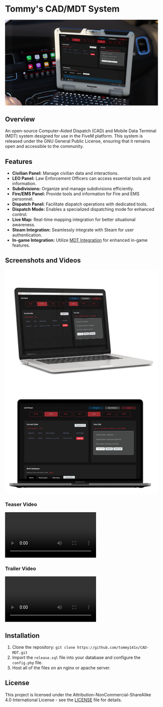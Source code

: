 # Tommy's CAD/MDT System
![](mockup1.png)

## Overview

 An open-source Computer-Aided Dispatch (CAD) and Mobile Data Terminal (MDT) system designed for use in the FiveM platform. This system is released under the GNU General Public License, ensuring that it remains open and accessible to the community.

## Features

- **Civilian Panel:** Manage civilian data and interactions.
- **LEO Panel:** Law Enforcement Officers can access essential tools and information.
- **Subdivisions:** Organize and manage subdivisions efficiently.
- **Fire/EMS Panel:** Provide tools and information for Fire and EMS personnel.
- **Dispatch Panel:** Facilitate dispatch operations with dedicated tools.
- **Dispatch Mode:** Enables a specialized dispatching mode for enhanced control.
- **Live Map:** Real-time mapping integration for better situational awareness.
- **Steam Integration:** Seamlessly integrate with Steam for user authentication.
- **In-game Integration:** Utilize [MDT Integration](https://github.com/tommy141x/mdt-integration) for enhanced in-game features.

## Screenshots and Videos
![](mockup2.png)
![](mockup3.png)

### Teaser Video
![](teaser-vid.mp4)

### Trailer Video
![](trailer-vid.mp4)

## Installation

1. Clone the repository: `git clone https://github.com/tommy141x/CAD-MDT.git`
2. Import the `release.sql` file into your database and configure the `config.php` file.
3. Host all of the files on an nginx or apache server.

## License

This project is licensed under the Attribution-NonCommercial-ShareAlike 4.0 International License - see the [LICENSE](LICENSE) file for details.
